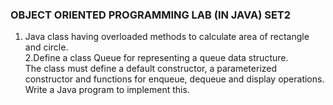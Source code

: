 <h3>OBJECT ORIENTED PROGRAMMING LAB (IN JAVA) SET2</h3>

1. Java class having overloaded methods to calculate area of rectangle
and circle.<br>
2.Define a class Queue for representing a queue data structure. <br>
The class must define a default constructor, a parameterized constructor and functions for enqueue, dequeue and display operations.<br>Write a Java program to implement this.<br>



